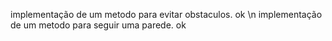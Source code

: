 implementação de um metodo para evitar obstaculos. ok \n
implementação de um metodo para seguir uma parede. ok
